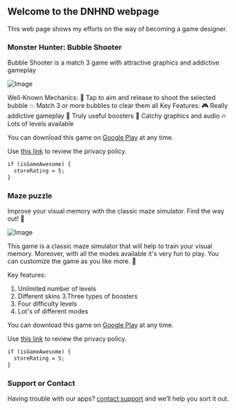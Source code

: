 ## Welcome to the DNHND webpage

This web page shows my efforts on the way of becoming a game designer.


### Monster Hunter: Bubble Shooter

Bubble Shooter is a match 3 game with attractive graphics and addictive gameplay

![Image](dnhnd.github.io/monstershooter/feature_graphic.png)

Well-Known Mechanics:
    :bow_and_arrow: Tap to aim and release to shoot the selected bubble
    :boom: Match 3 or more bubbles to clear them all
Key Features:
    :video_game: Really addictive gameplay
    :rocket: Truly useful boosters
    :see_no_evil: Catchy graphics and audio
    :fire: Lots of levels available

You can download this game on [Google Play](https://play.google.com/store/apps/details?id=com.dnhnd.monstershooter) at any time.

Use [this link](https://dnhnd.github.io/maze/privacy.html) to review the privacy policy.

```markdown
if (isGameAwesome) {
  storeRating = 5;
}
```

### Maze puzzle

Improve your visual memory with the classic maze simulator. Find the way out! 🎯

![Image](dnhnd.github.io/maze/E7Cn9DevEAts_1024_500.png)

This game is a classic maze simulator that will help to train your visual memory. Moreover, with all the modes available it's very fun to play. You can customize the game as you like more. 🚀

Key features:
1. Unlimited number of levels
2. Different skins
3.Three types of boosters
4. Four difficulty levels
5. Lot's of different modes

You can download this game on [Google Play](https://play.google.com/store/apps/details?id=com.dnhnd.maze) at any time.

Use [this link](https://dnhnd.github.io/maze/privacy.html) to review the privacy policy.

```markdown
if (isGameAwesome) {
  storeRating = 5;
}
```

### Support or Contact

Having trouble with our apps? [contact support](mailto:dev.dnhnd@gmail.com) and we’ll help you sort it out.
